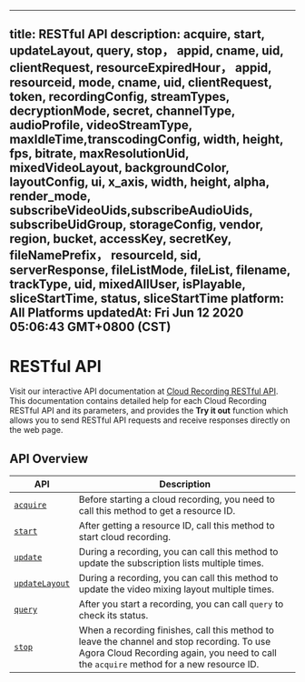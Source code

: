 
---
title: RESTful API
description: acquire, start, updateLayout, query, stop， appid, cname, uid, clientRequest, resourceExpiredHour， appid, resourceid, mode, cname, uid, clientRequest, token, recordingConfig, streamTypes, decryptionMode, secret, channelType, audioProfile, videoStreamType, maxIdleTime,transcodingConfig, width, height, fps, bitrate, maxResolutionUid, mixedVideoLayout, backgroundColor, layoutConfig, ui, x_axis, width, height, alpha, render_mode, subscribeVideoUids,subscribeAudioUids, subscribeUidGroup, storageConfig, vendor, region, bucket, accessKey, secretKey, fileNamePrefix， resourceId, sid, serverResponse, fileListMode, fileList, filename, trackType, uid, mixedAllUser, isPlayable, sliceStartTime, status, sliceStartTime 
platform: All Platforms
updatedAt: Fri Jun 12 2020 05:06:43 GMT+0800 (CST)
---
# RESTful API
Visit our interactive API documentation at [Cloud Recording RESTful API](https://docs.agora.io/en/cloud-recording/restfulapi). This documentation contains detailed help for each Cloud Recording RESTful API and its parameters, and provides the **Try it out** function which allows you to send RESTful API requests and receive responses directly on the web page.

## API Overview

| API                                                          | Description                                                  |
| ------------------------------------------------------------ | ------------------------------------------------------------ |
| [`acquire`](https://docs.agora.io/en/cloud-recording/restfulapi/#/Cloud%20Recording/acquire) | Before starting a cloud recording, you need to call this method to get a resource ID. |
| [`start`](https://docs.agora.io/en/cloud-recording/restfulapi/#/Cloud%20Recording/start) | After getting a resource ID, call this method to start cloud recording. |                    
| [`update`](https://docs.agora.io/en/cloud-recording/restfulapi/#/Cloud%20Recording/update) | During a recording, you can call this method to update the subscription lists multiple times. |
| [`updateLayout`](https://docs.agora.io/en/cloud-recording/restfulapi/#/Cloud%20Recording/updateLayout) | During a recording, you can call this method to update the video mixing layout multiple times. |
| [`query`](https://docs.agora.io/en/cloud-recording/restfulapi/#/Cloud%20Recording/query) | After you start a recording, you can call `query` to check its status. |
| [`stop`](https://docs.agora.io/en/cloud-recording/restfulapi/#/Cloud%20Recording/stop) | When a recording finishes, call this method to leave the channel and stop recording. To use Agora Cloud Recording again, you need to call the `acquire` method for a new resource ID. |


